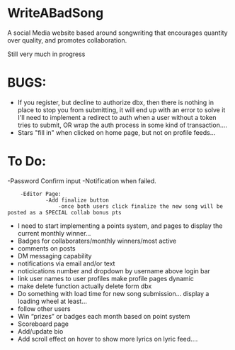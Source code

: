 # WriteABadSong
A social Media website based around songwriting that encourages quantity over quality, and promotes collaboration.

Still very much in progress 

# BUGS:
-   If you register, but decline to authorize dbx, then there is nothing in place to stop you from submitting, it will end up with an error
        to solve it I'll need to implement a redirect to auth when a user without a token tries to submit,
        OR wrap the auth process in some kind of transaction....
- Stars "fill in" when clicked on home page, but not on profile feeds...
# To Do:
-Password Confirm input 
   -Notification when failed.

        -Editor Page:
                -Add finalize button 
                    -once both users click finalize the new song will be posted as a SPECIAL collab bonus pts

-   I need to start implementing a points system, and pages to display the current monthly winner...
-   Badges for collaboraters/monthly winners/most active
-   comments on posts
-   DM messaging capability
-   notifications via email and/or text
-   noticications number and dropdown by username above login bar
-   link user names to user profiles make profile pages dynamic
-   make delete function actually delete form dbx
-   Do something with load time for new song submission... display a loading wheel at least...
-   follow other users 
-   Win “prizes” or badges each month based on point system 
-   Scoreboard page
-   Add/update bio
-   Add scroll effect on hover to show more lyrics on lyric feed....




